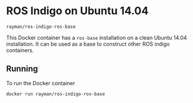 ROS Indigo on Ubuntu 14.04
=======================
`rayman/ros-indigo-ros-base`

This Docker container has a `ros-base` installation on a clean Ubuntu 14.04 installation. It can be used as a base to construct other ROS indigo containers.

Running
-----------
To run the Docker container

    docker run rayman/ros-indigo-ros-base

